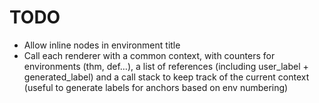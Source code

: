 # TODO

- Allow inline nodes in environment title
- Call each renderer with a common context, with counters for environments (thm, def…), a list of references (including user_label + generated_label) and a call stack to keep track of the current context (useful to generate labels for anchors based on env numbering)
